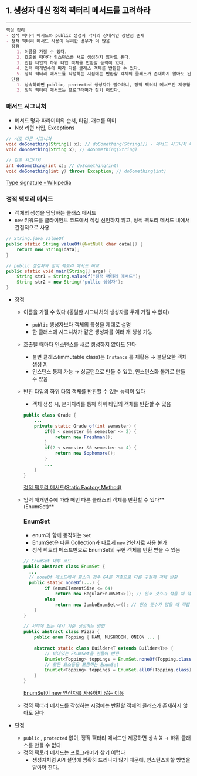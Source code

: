 ## 1. 생성자 대신 정적 팩터리 메서드를 고려하라

---

```markdown
핵심 정리
- 정적 팩터리 메서드와 public 생성자 각자의 상대적인 장단점 존재
- 정적 팩터리 메서드 사용이 유리한 경우가 더 많음
  장점
    1. 이름을 가질 수 있다.
    2. 호출될 때마다 인스턴스를 새로 생성하지 않아도 된다.
    3. 반환 타입의 하위 타입 객체를 반환할 능력이 있다.
    4. 입력 매개변수에 따라 다른 클래스 객체를 반환할 수 있다.
    5. 정적 팩터리 메서드를 작성하는 시점에는 반환할 객체의 클래스가 존재하지 않아도 된다
  단점
    1. 상속하려면 public, protected 생성자가 필요하니, 정적 팩터리 메서드만 제공할 시 하위 클래스를 만들 수 없다.
    2. 정적 팩터리 메서드는 프로그래머가 찾기 어렵다.
```

### 매서드 시그니처

- 메서드 명과 파라미터의 순서, 타입, 개수를 의미
- No! 리턴 타입, Exceptions

```java
// 서로 다른 시그니처
void doSomething(String[] x); // doSomething(String[]) - 메서드 시그니처 예 1
void doSomething(String x); // doSomething(String)

// 같은 시그니처
int doSomething(int x); // doSomething(int)
void doSomething(int y) throws Exception; // doSomething(int)
```

[Type signature - Wikipedia](https://en.wikipedia.org/wiki/Type_signature)

### 정적 팩토리 메서드

- 객체의 생성을 담당하는 클래스 메서드
- `new` 키워드를 클라이언트 코드에서 직접 선언하지 않고, 정적 팩토리 메서드 내에서 간접적으로 사용

```java
// String.java valueOf
public static String valueOf(@NotNull char data[]) {
	return new String(data);
}

// public 생성자와 정적 팩토리 메서드 비교
public static void main(String[] args) {
	String str1 = String.valueOf("정적 팩터리 메서드");
	String str2 = new String("pullic 생성자");
}
```

- 장점
    - 이름을 가질 수 있다 (동일한 시그니처의 생성자를 두개 가질 수 없다)
        - `public` 생성자보다 객체의 특성을 제대로 설명
        - 한 클래스에 시그니처가 같은 생성자를 여러 개 생성 가능
    - 호출될 때마다 인스턴스를 새로 생성하지 않아도 된다
        - 불변 클래스(immutable class)는 `Instance` 를 재활용 → 불필요한 객체 생성 X
        - 인스턴스 통제 가능 → 싱글턴으로 만들 수 있고, 인스턴스화 불가로 만들 수 있음
    - 반환 타입의 하위 타입 객체를 반환할 수 있는 능력이 있다
        - 객체 생성 시, 분기처리를 통해 하위 타입의 객체를 반환할 수 있음

        ```java
        public class Grade {
        	...
        	private static Grade of(int semester) {
        		if(0 < semester && semester <= 2) {
        			return new Freshman();
        		}
        		if(2 < semester && semester <= 4) {
        			return new Sophomore();
        		}
        		...
        	}
        }
        ```

      [정적 팩토리 메서드(Static Factory Method)](https://velog.io/@cjh8746/%EC%A0%95%EC%A0%81-%ED%8C%A9%ED%86%A0%EB%A6%AC-%EB%A9%94%EC%84%9C%EB%93%9CStatic-Factory-Method)

    - 입력 매개변수에 따라 매번 다른 클래스의 객체를 반환할 수 있다**(EnumSet)**

      ### EnumSet

        - enum과 함께 동작하는 `Set`
        - EnumSet은 다른 Collection과 다르게 `new` 연산자로 사용 불가
        - 정적 팩토리 메소드만으로 EnumSet의 구현 객체를 반환 받을 수 있음

        ```java
        // EnumSet 내부 코드
        public abstract class EnumSet {
          ...
          // noneOf 메소드에서 원소의 갯수 64를 기준으로 다른 구현체 객체 반환
          public static noneOf(...) {
        		if (enumElementSize <= 64) 
        			return new RegularEnumSet<>(); // 원소 갯수가 적을 때 적합
        		else
        			return new JumboEnumSet<>(); // 원소 갯수가 많을 때 적합
        	}
        }
        
        // 서적에 있는 예시 기준 생성하는 방법
        public abstract class Pizza {
        	public enum Topping { HAM, MUSHROOM, ONION ... }
        	
        	abstract static class Builder<T extends Builder<T>> {
        		// 비어있는 EnumSet을 만들어 반환
        		EnumSet<Topping> toppings = EnumSet.noneOf(Topping.class);
        		// 모든 요소들을 포함하는 EnumSet
        		EnumSet<Topping> toppings = EnumSet.allOf(Topping.class);
        	}
        }
        ```

      [EnumSet이 new 연산자를 사용하지 않는 이유](https://siyoon210.tistory.com/152)

    - 정적 팩터리 메서드를 작성하는 시점에는 반환할 객체의 클래스가 존재하지 않아도 된다

- 단점
    - `public` , `protected` 없이, 정적 팩터리 메서드만 제공하면 상속 X → 하위 클래스를 만들 수 없다
    - 정적 팩토리 메서드는 프로그래머가 찾기 어렵다
        - 생성자처럼 API 설명에 명확히 드러나지 않기 때문에, 인스턴스화할 방법을 알아야 한다.